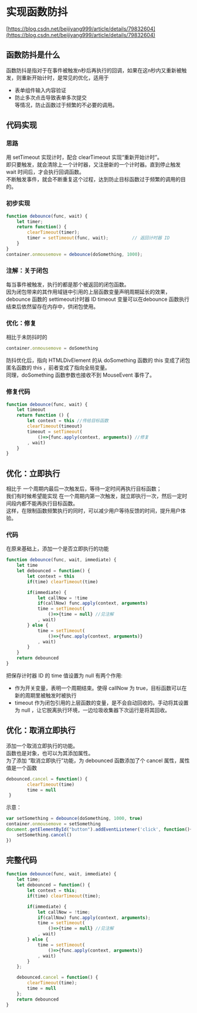 # 实现函数防抖

[https://blog.csdn.net/beijiyang999/article/details/79832604](https://blog.csdn.net/beijiyang999/article/details/79832604)

## 函数防抖是什么
函数防抖是指对于在事件被触发n秒后再执行的回调，如果在这n秒内又重新被触发，则重新开始计时，是常见的优化，适用于                
- 表单组件输入内容验证            
- 防止多次点击导致表单多次提交                    
等情况，防止函数过于频繁的不必要的调用。                            

## 代码实现


### 思路
用 setTimeout 实现计时，配合 clearTimeout 实现“重新开始计时”。                           
即只要触发，就会清除上一个计时器，又注册新的一个计时器。直到停止触发 wait 时间后，才会执行回调函数。                           
不断触发事件，就会不断重复这个过程，达到防止目标函数过于频繁的调用的目的。


### 初步实现
```javascript
function debounce(func, wait) {
    let timer;
    return function() {
        clearTimeout(timer);
        timer = setTimeout(func, wait);         // 返回计时器 ID 
    }
}
container.onmousemove = debounce(doSomething, 1000);
```

### 注解：关于闭包
每当事件被触发，执行的都是那个被返回的闭包函数。                            
因为闭包带来的其作用域链中引用的上层函数变量声明周期延长的效果，
debounce 函数的 settimeout计时器 ID timeout 变量可以在debounce 函数执行结束后依然留存在内存中，供闭包使用。                          

### 优化：修复
相比于未防抖时的                    
```javascript
container.onmousemove = doSomething 
```
防抖优化后，指向 HTMLDivElement 的从 doSomething 函数的 this 变成了闭包匿名函数的 this ，前者变成了指向全局变量。                        
同理，doSomething 函数参数也接收不到 MouseEvent 事件了。                        

### 修复代码
```javascript
function debounce(func, wait) {
    let timeout
    return function () {
        let context = this //传给目标函数
        clearTimeout(timeout)
        timeout = setTimeout(
            ()=>{func.apply(context, arguments)} //修复
        , wait)
    }
}
```

## 优化：立即执行
相比于 一个周期内最后一次触发后，等待一定时间再执行目标函数；                     
我们有时候希望能实现 在一个周期内第一次触发，就立即执行一次，然后一定时间段内都不能再执行目标函数。                      
这样，在限制函数频繁执行的同时，可以减少用户等待反馈的时间，提升用户体验。                       

### 代码
在原来基础上，添加一个是否立即执行的功能                        
```javascript
function debounce(func, wait, immediate) {
    let time
    let debounced = function() {
        let context = this
        if(time) clearTimeout(time)

        if(immediate) {
            let callNow = !time
            if(callNow) func.apply(context, arguments)
            time = setTimeout(
                ()=>{time = null} //见注解
            , wait)
        } else {
            time = setTimeout(
                ()=>{func.apply(context, arguments)}
            , wait) 
        }
    }
    return debounced
}
```
把保存计时器 ID 的 time 值设置为 null 有两个作用:

- 作为开关变量，表明一个周期结束。使得 callNow 为 true，目标函数可以在新的周期里被触发时被执行
- timeout 作为闭包引用的上层函数的变量，是不会自动回收的。手动将其设置为 null ，让它脱离执行环境，一边垃圾收集器下次运行是将其回收。

## 优化：取消立即执行
添加一个取消立即执行的功能。                      
函数也是对象，也可以为其添加属性。                       
为了添加 “取消立即执行”功能，为 debounced 函数添加了个 cancel 属性，属性值是一个函数
```javascript
debounced.cancel = function() {
        clearTimeout(time)
        time = null
 }
```
示意：
```javascript
var setSomething = debounce(doSomething, 1000, true)
container.onmousemove = setSomething
document.getElementById("button").addEventListener('click', function(){
    setSomething.cancel()
})
```

## 完整代码
```javascript
function debounce(func, wait, immediate) {
    let time;
    let debounced = function() {
        let context = this;
        if(time) clearTimeout(time);

        if(immediate) {
            let callNow = !time;
            if(callNow) func.apply(context, arguments);
            time = setTimeout(
                ()=>{time = null} //见注解
            , wait)
        } else {
            time = setTimeout(
                ()=>{func.apply(context, arguments)}
            , wait) 
        }
    };

    debounced.cancel = function() {
        clearTimeout(time);
        time = null
    };
    return debounced
}
```

